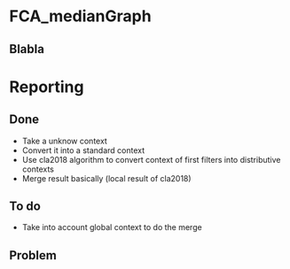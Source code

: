 # FCA_medianGraph

## Blabla

# Reporting
## Done
* Take a unknow context
* Convert it into a standard context
* Use cla2018 algorithm to convert context of first filters into distributive contexts
* Merge result basically (local result of cla2018)
## To do
* Take into account global context to do the merge
## Problem